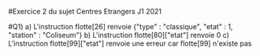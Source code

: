#Exercice 2 du sujet Centres Etrangers J1 2021

#Q1) a) L'instruction flotte[26] renvoie  {"type" : "classique", "etat" : 1, "station" : "Coliseum"}
     b) L'instruction flotte[80]["etat"] renvoie 0
     c) L'instruction flotte[99]["etat"] renvoie une erreur car flotte[99] n'existe pas 

